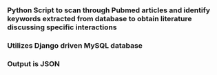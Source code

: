 ### Python Script to scan through Pubmed articles and identify keywords extracted from database to obtain literature discussing specific interactions ###

### Utilizes Django driven MySQL database ###

### Output is JSON ###

